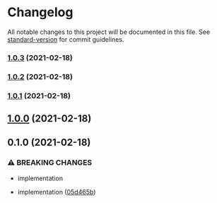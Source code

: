 # Changelog

All notable changes to this project will be documented in this file. See [standard-version](https://github.com/conventional-changelog/standard-version) for commit guidelines.

### [1.0.3](https://github.com/CrowdStrike/yargs-help-output/compare/v1.0.2...v1.0.3) (2021-02-18)

### [1.0.2](https://github.com/CrowdStrike/yargs-help-output/compare/v1.0.1...v1.0.2) (2021-02-18)

### [1.0.1](https://github.com/CrowdStrike/yargs-help-output/compare/v1.0.0...v1.0.1) (2021-02-18)

## [1.0.0](https://github.com/CrowdStrike/yargs-help-output/compare/v0.1.0...v1.0.0) (2021-02-18)

## 0.1.0 (2021-02-18)


### ⚠ BREAKING CHANGES

* implementation

* implementation ([05d465b](https://github.com/CrowdStrike/yargs-help-output/commit/05d465b0137180b734e354d0e0aa1dfacd147672))
